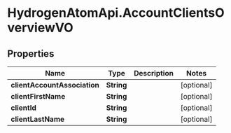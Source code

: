 # HydrogenAtomApi.AccountClientsOverviewVO

## Properties
Name | Type | Description | Notes
------------ | ------------- | ------------- | -------------
**clientAccountAssociation** | **String** |  | [optional] 
**clientFirstName** | **String** |  | [optional] 
**clientId** | **String** |  | [optional] 
**clientLastName** | **String** |  | [optional] 


